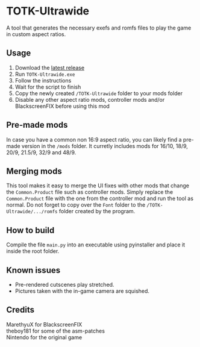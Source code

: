 # TOTK-Ultrawide
A tool that generates the necessary exefs and romfs files to play the game in custom aspect ratios.
## Usage
1. Download the [latest release](https://github.com/Fruithapje21/TOTK-Ultrawide/releases/latest)
2. Run `TOTK-Ultrawide.exe`
3. Follow the instructions
4. Wait for the script to finish
5. Copy the newly created `/TOTK-Ultrawide` folder to your mods folder
6. Disable any other aspect ratio mods, controller mods and/or BlackscreenFIX before using this mod
   
## Pre-made mods
In case you have a common non 16:9 aspect ratio, you can likely find a pre-made version in the `/mods` folder. It curretly includes mods for 16/10, 18/9, 20/9, 21.5/9, 32/9 and 48/9.
## Merging mods
This tool makes it easy to merge the UI fixes with other mods that change the `Common.Product` file such as controller mods. Simply replace the `Common.Product` file with the one from the controller mod and run the tool as normal. Do not forget to copy over the `Font` folder to the `/TOTK-Ultrawide/.../romfs` folder created by the program.
## How to build
Compile the file `main.py` into an executable using pyinstaller and place it inside the root folder.
## Known issues
* Pre-rendered cutscenes play stretched. 
* Pictures taken with the in-game camera are squished.
## Credits
MarethyuX for BlackscreenFIX  
theboy181 for some of the asm-patches   
Nintendo for the original game
